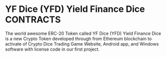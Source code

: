 # YF Dice (YFD) Yield Finance Dice CONTRACTS

The world awesome ERC-20 Token called YF Dice (YFD) Yield Finance Dice is a new Crypto Token developed through from Ethereum blockchain to activate of Crypto Dice Trading Game Website, Android app, and Windows software with license code in our first project.
